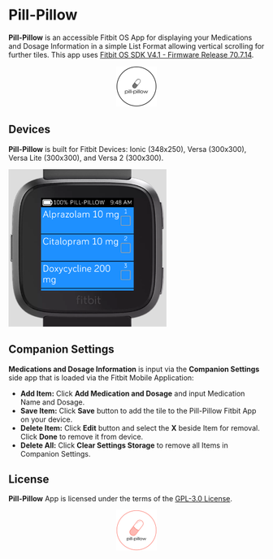 # Pill-Pillow
**Pill-Pillow** is an accessible Fitbit OS App for displaying your Medications and Dosage Information in a simple List Format allowing vertical scrolling for further tiles. This app uses [Fitbit OS SDK V4.1 - Firmware Release 70.7.14](https://github.com/Fitbit).
<p align="center">
  <img width="80" height="80" src =./resources/icon2.png>
</p>

## Devices
**Pill-Pillow** is built for Fitbit Devices: Ionic (348x250), Versa (300x300), Versa Lite (300x300), and Versa 2 (300x300).

<p align="left">
  <img width="311" height=310" src=./screenshots/pill-pillow-versa-1.png>
</p>

## Companion Settings

**Medications and Dosage Information** is input via the **Companion Settings** side app that is loaded via the Fitbit Mobile Application:
- **Add Item:** Click **Add Medication and Dosage** and input Medication Name and Dosage.
- **Save Item:** Click **Save** button to add the tile to the Pill-Pillow Fitbit App on your device.
- **Delete Item:** Click **Edit** button and select the **X** beside Item for removal. Click **Done** to remove it from device.
- **Delete All:** Click **Clear Settings Storage** to remove all Items in Companion Settings.

## License
**Pill-Pillow** App is licensed under the terms of the [GPL-3.0 License](/LICENSE). 

<p align="middle">
<img width="80" height="80" src=./resources/icon.png>
</p>
